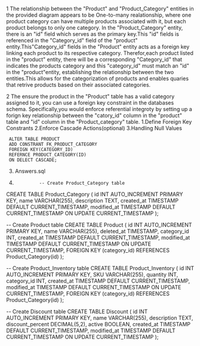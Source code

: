 1    The relationship between the "Product" and "Product_Category" entities in the provided diagram appears to be One-to-many realationship, where one product 
     category can have multiple products associated with it, 
     but each product belongs to only one category.
     In the "Product_Category" entity, there is an "id" field which serves as the primary key.This "id" fields is referenced in the "Category_id" field of the 
    "product" entity.This"Category_id" fields in the "Product" 
     entity acts as a foreign key linking each product to its respective category.
     Therefor,each product listed in the "product" entity, there will be a corresponding "Category_id" that indicates the products category and this "category_id" 
     must match an "id" in the "product"entity, establishing
     the relationship between the two entities.This allows for the categorization of products and enables quaries that retrive products based on their associated 
     categories.

2    The ensure the product in the "Product" table has a valid category assigned to it, you can use a foreign key constraint in the databases schema. Specifically,you 
     would enforce referential integroty by setting up a forign key
     relationship between the "catory_id" column in the "product" table and "id" column in the "Product_category" table.
     1.Define Foreign Key Constrants
     2.Enforce Cascade Actions(optional)
     3.Handling Null Values
     
     ALTER TABLE PRODUCT
     ADD CONSTRANT FK_PRODUCT_CATEGORY
     FOREIGN KEY(CATEGORY_ID)
     REFERNCE PRODUCT_CATEGORY(ID)
     ON DELECT CASCADE;

3.   Answers.sql
4.              -- Create Product_Category table
CREATE TABLE Product_Category (
    id INT AUTO_INCREMENT PRIMARY KEY,
    name VARCHAR(255),
    description TEXT,
    created_at TIMESTAMP DEFAULT CURRENT_TIMESTAMP,
    modified_at TIMESTAMP DEFAULT CURRENT_TIMESTAMP ON UPDATE CURRENT_TIMESTAMP
);

-- Create Product table
CREATE TABLE Product (
    id INT AUTO_INCREMENT PRIMARY KEY,
    name VARCHAR(255),
    deleted_at TIMESTAMP,
    category_id INT,
    created_at TIMESTAMP DEFAULT CURRENT_TIMESTAMP,
    modified_at TIMESTAMP DEFAULT CURRENT_TIMESTAMP ON UPDATE CURRENT_TIMESTAMP,
    FOREIGN KEY (category_id) REFERENCES Product_Category(id)
);

-- Create Product_Inventory table
CREATE TABLE Product_Inventory (
    id INT AUTO_INCREMENT PRIMARY KEY,
    SKU VARCHAR(255),
    quantity INT,
    category_id INT,
    created_at TIMESTAMP DEFAULT CURRENT_TIMESTAMP,
    modified_at TIMESTAMP DEFAULT CURRENT_TIMESTAMP ON UPDATE CURRENT_TIMESTAMP,
    FOREIGN KEY (category_id) REFERENCES Product_Category(id)
);

-- Create Discount table
CREATE TABLE Discount (
    id INT AUTO_INCREMENT PRIMARY KEY,
    name VARCHAR(255),
    description TEXT,
    discount_percent DECIMAL(5,2),
    active BOOLEAN,
    created_at TIMESTAMP DEFAULT CURRENT_TIMESTAMP,
    modified_at TIMESTAMP DEFAULT CURRENT_TIMESTAMP ON UPDATE CURRENT_TIMESTAMP
);
